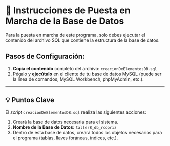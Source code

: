 # 🚀 Instrucciones de Puesta en Marcha de la Base de Datos

Para la puesta en marcha de este programa, solo debes ejecutar el contenido del archivo SQL que contiene la estructura de la base de datos.

## Pasos de Configuración:

1.  **Copia el contenido** completo del archivo:
    `creacionDeElementosDB.sql`
2.  Pégalo y **ejecútalo** en el cliente de tu base de datos MySQL (puede ser la línea de comandos, MySQL Workbench, phpMyAdmin, etc.).

---

## 💡 Puntos Clave

El *script* `creacionDeElementosDB.sql` realiza las siguientes acciones:

1.  Creará la base de datos necesaria para el sistema.
2.  **Nombre de la Base de Datos:** `taller8_db_rcopriz`
3.  Dentro de esta base de datos, creará todos los objetos necesarios para el programa (tablas, llaves foráneas, índices, etc.).